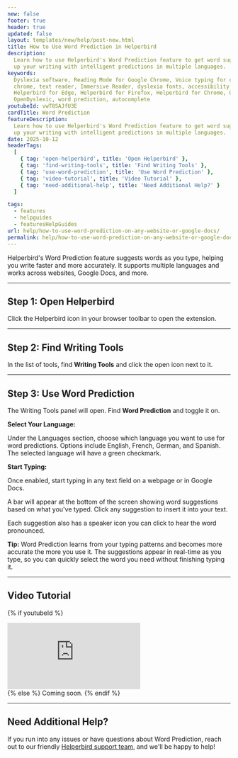 ```yaml
---
new: false
footer: true
header: true
updated: false
layout: templates/new/help/post-new.html
title: How to Use Word Prediction in Helperbird
description:
  Learn how to use Helperbird's Word Prediction feature to get word suggestions as you type. Speed
  up your writing with intelligent predictions in multiple languages.
keywords:
  Dyslexia software, Reading Mode for Google Chrome, Voice typing for chrome, Text to speech for
  chrome, text reader, Immersive Reader, dyslexia fonts, accessibility software, dyslexia software,
  Helperbird for Edge, Helperbird for Firefox, Helperbird for Chrome, Opendyslexic for Chrome,
  OpenDyslexic, word prediction, autocomplete
youtubeId: vwT8SAJfU3E
cardTitle: Word Prediction
featureDescription:
  Learn how to use Helperbird's Word Prediction feature to get word suggestions as you type. Speed
  up your writing with intelligent predictions in multiple languages.
date: 2025-10-12
headerTags:
  [
    { tag: 'open-helperbird', title: 'Open Helperbird' },
    { tag: 'find-writing-tools', title: 'Find Writing Tools' },
    { tag: 'use-word-prediction', title: 'Use Word Prediction' },
    { tag: 'video-tutorial', title: 'Video Tutorial' },
    { tag: 'need-additional-help', title: 'Need Additional Help?' }
  ]

tags:
  - features
  - helpguides
  - featuresHelpGuides
url: help/how-to-use-word-prediction-on-any-website-or-google-docs/
permalink: help/how-to-use-word-prediction-on-any-website-or-google-docs/
---
```


Helperbird's Word Prediction feature suggests words as you type, helping you write faster and more accurately. It supports multiple languages and works across websites, Google Docs, and more.

---

## Step 1: Open Helperbird

Click the Helperbird icon in your browser toolbar to open the extension.

---

## Step 2: Find Writing Tools

In the list of tools, find **Writing Tools** and click the open icon next to it.


---

## Step 3: Use Word Prediction

The Writing Tools panel will open. Find **Word Prediction** and toggle it on.

**Select Your Language:**

Under the Languages section, choose which language you want to use for word predictions. Options include English, French, German, and Spanish. The selected language will have a green checkmark.

**Start Typing:**

Once enabled, start typing in any text field on a webpage or in Google Docs. 

A bar will appear at the bottom of the screen showing word suggestions based on what you've typed. Click any suggestion to insert it into your text. 

Each suggestion also has a speaker icon you can click to hear the word pronounced.


**Tip:** Word Prediction learns from your typing patterns and becomes more accurate the more you use it. The suggestions appear in real-time as you type, so you can quickly select the word you need without finishing typing it.

---

## Video Tutorial

{% if youtubeId %}
<div class="aspect-w-16 aspect-h-9 mt-12 mb-12">
<iframe id="videos" src="https://www.youtube.com/embed/{{youtubeId}}" title="YouTube video player" frameborder="0" allow="accelerometer; autoplay; clipboard-write; encrypted-media; gyroscope; picture-in-picture; web-share" allowfullscreen></iframe>
</div>
{% else %}
Coming soon.
{% endif %}

---

## Need Additional Help?

If you run into any issues or have questions about Word Prediction, reach out to our friendly [Helperbird support team](/support/), and we'll be happy to help!